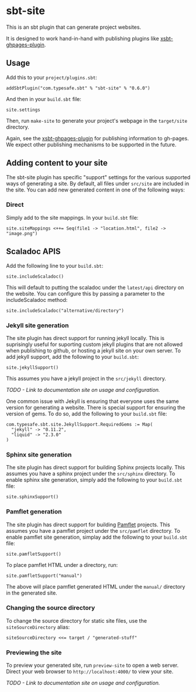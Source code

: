 # sbt-site #

This is an sbt plugin that can generate project websites.

It is designed to work hand-in-hand with publishing plugins like [xsbt-ghpages-plugin].


## Usage ##

Add this to your `project/plugins.sbt`:

    addSbtPlugin("com.typesafe.sbt" % "sbt-site" % "0.6.0")

And then in your `build.sbt` file:

    site.settings

Then, run `make-site` to generate your project's webpage in the `target/site` directory.

Again, see the [xsbt-ghpages-plugin](http://github.com/jsuereth/xsbt-ghpages-plugin)
for publishing information to gh-pages. We expect other publishing mechanisms to be
supported in the future.


## Adding content to your site ##

The sbt-site plugin has specific "support" settings for the various supported ways
of generating a site. By default, all files under `src/site` are included in the site.
You can add new generated content in one of the following ways:


### Direct ###

Simply add to the site mappings. In your `build.sbt` file:

    site.siteMappings <++= Seq(file1 -> "location.html", file2 -> "image.png")


## Scaladoc APIS ###

Add the following line to your `build.sbt`:

    site.includeScaladoc()

This will default to putting the scaladoc under the `latest/api` directory on the
website. You can configure this by passing a parameter to the includeScaladoc method:

    site.includeScaladoc("alternative/directory")


### Jekyll site generation ###

The site plugin has direct support for running jekyll locally.  This is suprisingly
useful for suporting custom jekyll plugins that are not allowed when publishing to
github, or hosting a jekyll site on your own server. To add jekyll support, add the
following to your `build.sbt`:

    site.jekyllSupport()

This assumes you have a jekyll project in the `src/jekyll` directory.

*TODO - Link to documentation site on usage and configuration.*

One common issue with Jekyll is ensuring that everyone uses the same version for
generating a website.  There is special support for ensuring the version of gems.
To do so, add the following to your `build.sbt` file:

    com.typesafe.sbt.site.JekyllSupport.RequiredGems := Map(
      "jekyll" -> "0.11.2",
      "liquid" -> "2.3.0"
    )


### Sphinx site generation ###

The site plugin has direct support for building Sphinx projects locally. This assumes
you have a sphinx project under the `src/sphinx` directory. To enable sphinx site
generation, simply add the following to your `build.sbt` file:

    site.sphinxSupport()


### Pamflet generation ###

The site plugin has direct support for building [Pamflet] projects. This assumes you
have a pamflet project under the `src/pamflet` directory. To enable pamflet site
generation, simplay add the following to your `build.sbt` file:

    site.pamfletSupport()

To place pamflet HTML under a directory, run:

    site.pamfletSupport("manual")

The above will place pamflet generated HTML under the `manual/` directory in the
generated site.


### Changing the source directory ###

To change the source directory for static site files, use the `siteSourceDirectory` alias:

    siteSourceDirectory <<= target / "generated-stuff"


### Previewing the site ###

To preview your generated site, run `preview-site` to open a web server. Direct your
web browser to `http://localhost:4000/` to view your site.

*TODO - Link to documentation site on usage and configuration.*


[xsbt-ghpages-plugin]: http://github.com/jsuereth/xsbt-ghpages-plugin
[Pamflet]: http://pamflet.databinder.net

